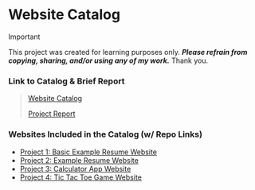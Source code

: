 # Website Catalog 

> [!IMPORTANT] 
> This project was created for learning purposes only. ***Please refrain from copying, sharing, and/or using any of my work.*** Thank you.

### Link to Catalog & Brief Report
> [Website Catalog]()
> 
> [Project Report]()

### Websites Included in the Catalog (w/ Repo Links)
- [Project 1: Basic Example Resume Website](https://github.com/Paulina004/Basic-Example-Resume-Website)
- [Project 2: Example Resume Website](https://github.com/Paulina004/Example-Resume-Website)
- [Project 3: Calculator App Website](https://github.com/Paulina004/Calculator-App-Website)
- [Project 4: Tic Tac Toe Game Website](https://github.com/Paulina004/Tic-Tac-Toe-Game-Website)
